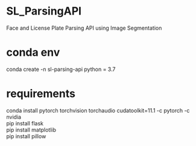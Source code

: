 # SL_ParsingAPI
Face and License Plate Parsing API using Image Segmentation

# conda env

conda create -n sl-parsing-api python = 3.7

# requirements

conda install pytorch torchvision torchaudio cudatoolkit=11.1 -c pytorch -c nvidia  
pip install flask  
pip install matplotlib  
pip install pillow